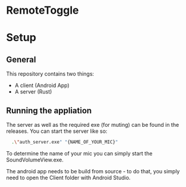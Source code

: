 # RemoteToggle

# Setup

## General
This repository contains two things:
* A client (Android App)
* A server (Rust)

## Running the appliation

The server as well as the required exe (for muting) can be found in the releases.
You can start the server like so:
```bash
  .\"auth_server.exe" "{NAME_OF_YOUR_MIC}"
```
To determine the name of your mic you can simply start the SoundVolumeView.exe.

The android app needs to be build from source - to do that, you simply need to open the Client folder with Android Studio.
